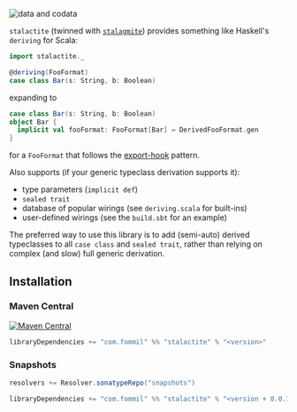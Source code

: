 ![data and codata](https://pbs.twimg.com/media/C4puwPsVUAAPPW5.jpg)

`stalactite` (twinned
with [`stalagmite`](https://github.com/fommil/stalagmite)) provides
something like Haskell's `deriving` for Scala:

```scala
import stalactite._

@deriving(FooFormat)
case class Bar(s: String, b: Boolean)
```

expanding to

```scala
case class Bar(s: String, b: Boolean)
object Bar {
  implicit val fooFormat: FooFormat[Bar] = DerivedFooFormat.gen
}
```

for a `FooFormat` that follows the [export-hook](https://github.com/milessabin/export-hook#the-type-class-provider) pattern.

Also supports (if your generic typeclass derivation supports it):

- type parameters (`implicit def`)
- `sealed trait`
- database of popular wirings (see `deriving.scala` for built-ins)
- user-defined wirings (see the `build.sbt` for an example)

The preferred way to use this library is to add (semi-auto) derived typeclasses to all `case class` and `sealed trait`, rather than relying on complex (and slow) full generic derivation.

## Installation

### Maven Central

[![Maven Central](https://maven-badges.herokuapp.com/maven-central/com.fommil/stalactite_2.12/badge.svg)](https://maven-badges.herokuapp.com/maven-central/com.fommil/stalactite_2.12)

```scala
libraryDependencies += "com.fommil" %% "stalactite" % "<version>"
```

### Snapshots

```scala
resolvers += Resolver.sonatypeRepo("snapshots")

libraryDependencies += "com.fommil" %% "stalactite" % "<version + 0.0.1>-SNAPSHOT"
```
